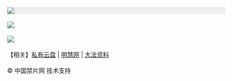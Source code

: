 <div style="width:100%;background-color:#eee;"><a href="https://fl513.xyz/"><img src="https://github.com/JohnChen201502/jinpian/blob/master/nav-zgjp.png?raw=true"/></a></div>

</br>
<div style="width:100%;"><a href="https://fl513.site/"><img src="https://github.com/JohnChen201502/jinpian/blob/master/nav-xtr.png?raw=true"/></a></div>
</br>

<div style="width:100%;"><a href="https://aa513.ml/"><img src="https://github.com/JohnChen201502/jinpian/blob/master/nav-djy.png?raw=true"/></a></div>

</br>
 【相关】<a href="https://ggearth.tk/">私有云盘</a> | <a href="https://minghui.fa513.website/">明慧网</a>  |  <a href="https://fa513.website/">大法资料</a> 

</br>

</br>
© 中国禁片网 技术支持
